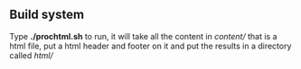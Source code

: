 ## Build system

Type **./prochtml.sh** to run, it will take all the content in *content/* that
is a html file, put a html header and footer on it and put the results in a
directory called *html/*
